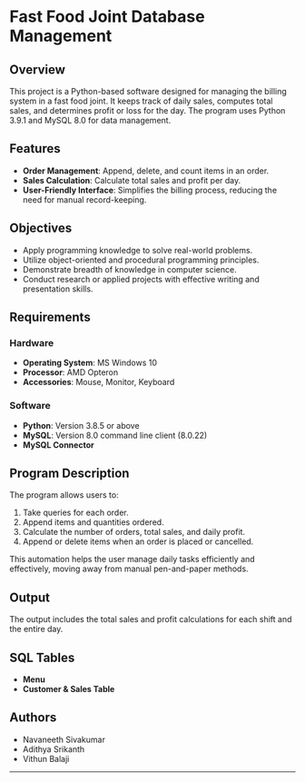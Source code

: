# Fast Food Joint Database Management

## Overview
This project is a Python-based software designed for managing the billing system in a fast food joint. It keeps track of daily sales, computes total sales, and determines profit or loss for the day. The program uses Python 3.9.1 and MySQL 8.0 for data management.

## Features
- **Order Management**: Append, delete, and count items in an order.
- **Sales Calculation**: Calculate total sales and profit per day.
- **User-Friendly Interface**: Simplifies the billing process, reducing the need for manual record-keeping.

## Objectives
- Apply programming knowledge to solve real-world problems.
- Utilize object-oriented and procedural programming principles.
- Demonstrate breadth of knowledge in computer science.
- Conduct research or applied projects with effective writing and presentation skills.

## Requirements

### Hardware
- **Operating System**: MS Windows 10
- **Processor**: AMD Opteron
- **Accessories**: Mouse, Monitor, Keyboard

### Software
- **Python**: Version 3.8.5 or above
- **MySQL**: Version 8.0 command line client (8.0.22)
- **MySQL Connector**

## Program Description
The program allows users to:
1. Take queries for each order.
2. Append items and quantities ordered.
3. Calculate the number of orders, total sales, and daily profit.
4. Append or delete items when an order is placed or cancelled.

This automation helps the user manage daily tasks efficiently and effectively, moving away from manual pen-and-paper methods.

## Output
The output includes the total sales and profit calculations for each shift and the entire day.

## SQL Tables
- **Menu**
- **Customer & Sales Table**

## Authors
- Navaneeth Sivakumar
- Adithya Srikanth
- Vithun Balaji

---
